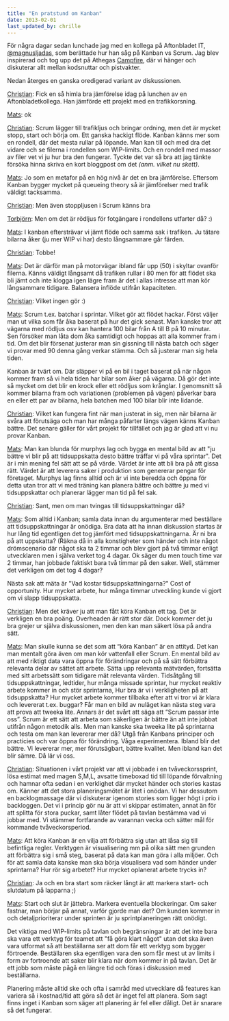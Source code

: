 ```yaml
---
title: "En pratstund om Kanban"
date: 2013-02-01
last_updated_by: chrille
---
```

För några dagar sedan lunchade jag med en kollega på Aftonbladet IT, [@magnusljadas](https://twitter.com/magnusljadas), som berättade hur han såg på Kanban vs Scrum. Jag blev inspirerad och tog upp det på Athegas [Campfire](http://campfirenow.com/), där vi hänger och diskuterar allt mellan kodsnuttar och pistvakter.

Nedan återges en ganska oredigerad variant av diskussionen.

[Christian](/chrille): Fick en så himla bra jämförelse idag på lunchen av en Aftonbladetkollega. Han jämförde ett projekt med en trafikkorsning.

[Mats](/mats): ok

[Christian](/chrille): Scrum lägger till trafikljus och bringar ordning, men det är mycket stopp, start och börja om. Ett ganska hackigt flöde. Kanban känns mer som en rondell, där det mesta rullar på löpande. Man kan till och med dra det vidare och se filerna i rondellen som WIP-limits. Och en rondell med massor av filer vet vi ju hur bra den fungerar. Tyckte det var så bra att jag tänkte försöka hinna skriva en kort bloggpost om det <em>(anm. vilket nu skett)</em>.

[Mats](/mats): Jo som en metafor på en hög nivå är det en bra jämförelse. Eftersom Kanban bygger mycket på queueing theory så är jämförelser med trafik väldigt tacksamma.

[Christian](/chrille): Men även stoppljusen i Scrum känns bra

[Torbjörn](/tobbe): Men om det är rödljus för fotgängare i rondellens utfarter då? :)

[Mats](/mats): I kanban eftersträvar vi jämt flöde och samma sak i trafiken. Ju tätare bilarna åker (ju mer WIP vi har) desto långsammare går färden.

[Christian](/chrille): Tobbe!

[Mats](/mats): Det är därför man på motorvägar ibland får upp (50) i skyltar ovanför filerna. Känns väldigt långsamt då trafiken rullar i 80 men för att flödet ska bli jämt och inte klogga igen lägre fram är det i allas intresse att man kör långsammare tidigare. Balansera inflöde utifrån kapaciteten.

[Christian](/chrille): Vilket ingen gör :)

[Mats](/mats): Scrum t.ex. batchar i sprintar. Vilket gör att flödet hackar. Först väljer man ut vilka som får åka baserat på hur det gick senast. Man kanske tror att vägarna med rödljus osv kan hantera 100 bilar från A till B på 10 minutar. Sen försöker man låta dom åka samtidigt och hoppas att alla kommer fram i tid. Om det blir försenat justerar man sin gissning till nästa batch och säger vi provar med 90 denna gång verkar stämma. Och så justerar man sig hela tiden.
	
Kanban är tvärt om. Där släpper vi på en bil i taget baserat på när någon kommer fram så vi hela tiden har bilar som åker på vägarna. Då gör det inte så mycket om det blir en krock eller ett rödljus som krånglar. I genomsnitt så kommer bilarna fram och variationen (problemen på vägen) påverkar bara en eller ett par av bilarna, hela batchen med 100 bilar blir inte lidande.

[Christian](/chrille): Vilket kan fungera fint när man justerat in sig, men när bilarna är svåra att förutsäga och man har många påfarter längs vägen känns Kanban bättre. Det senare gäller för vårt projekt för tillfället och jag är glad att vi nu provar Kanban.

[Mats](/mats): Man kan blunda för murphys lag och bygga en mental bild av att "ju bättre vi blir på att tidsuppskatta desto bättre träffar vi på våra sprintar". Det är i min mening fel sätt att se på värde. Värdet är inte att bli bra på att gissa rätt. Värdet är att leverera saker i produktion som genererar pengar för företaget. Murphys lag finns alltid och är vi inte beredda och öppna för detta utan tror att vi med träning kan planera bättre och bättre ju med vi tidsuppskattar och planerar lägger man tid på fel sak.

[Christian](/chrille): Sant, men om man tvingas till tidsuppskattningar då?

[Mats](/mats): Som alltid i Kanban; samla data innan du argumenterar med beställare att tidsuppskattningar är onödiga. Bra data att ha innan diskussion startas är hur lång tid egentligen det tog jämfört med tidsuppskattningarna. Är ni bra på att uppskatta? (Räkna då in alla konstigheter som händer och inte något drömscenario där något ska ta 2 timmar och blev gjort på två timmar enligt utvecklaren men i själva verket tog 4 dagar. Ok säger du men touch time var 2 timmar, han jobbade faktiskt bara två timmar på den saker. Well, stämmer det verkligen om det tog 4 dagar?
	
Nästa sak att mäta är "Vad kostar tidsuppskattningarna?" Cost of opportunity. Hur mycket arbete, hur många timmar utveckling kunde vi gjort om vi slapp tidsuppskatta.

[Christian](/chrille): Men det kräver ju att man fått köra Kanban ett tag. Det är verkligen en bra poäng. Overheaden är rätt stor där. Dock kommer det ju bra grejer ur själva diskussionen, men den kan man säkert lösa på andra sätt.

[Mats](/mats): Man skulle kunna se det som att “köra Kanban” är en attityd. Det kan man mentalt göra även om man kör vattenfall eller Scrum. En mental bild av att med riktigt data vara öppna för förändringar och på så sätt förbättra relevanta delar av sättet att arbete. Sätta upp relevanta mätvärden, fortsätta med sitt arbetssätt som tidigare mät relevanta värden. Tidsåtgång till tidsuppskattningar, ledtider, hur många missade sprintar, hur mycket reaktiv arbete kommer in och stör sprintarna, Hur bra är vi i verkligheten på att tidsuppskatta? Hur mycket arbete kommer tillbaka efter att vi tror vi är klara och levererat t.ex. buggar? Får man en bild av nuläget kan nästa steg vara att prova att tweeka lite. Annars är det svårt att säga att “Scrum passar inte oss”. Scrum är ett sätt att arbeta som säkerligen är bättre än att inte jobbat utifrån någon metodik alls. Men man kanske ska tweeka lite på sprintarna och testa om man kan levererar mer då? Utgå från Kanbans principer och practicies och var öppna för förändring. Våga experimentera. Ibland blir det bättre. Vi levererar mer, mer förutsägbart, bättre kvalitet. Men ibland kan det blir sämre. Då lär vi oss.  

[Christian](/chrille): Situationen i vårt projekt var att vi jobbade i en tvåveckorssprint, lösa estimat med magen S,M,L, avsatte timeboxad tid till löpande förvaltning och hamnar ofta sedan i en verklighet där mycket händer och stories kastas om. Känner att det stora planeringsmötet är litet i onödan. Vi har dessutom en backlogmassage där vi diskuterar igenom stories som ligger högt i prio i backloggen. Det vi i princip gör nu är att vi skippar estimaten, annat än för att splitta för stora puckar, samt låter flödet på tavlan bestämma vad vi jobbar med. Vi stämmer fortfarande av varannan vecka och sätter mål för kommande tvåveckorsperiod.

[Mats](/mats): Att köra Kanban är en vilja att förbättra sig utan att låsa sig till befintliga regler. Verktygen är visualisering mm på olika sätt men grunden att förbättra sig i små steg, baserat på data kan man göra i alla miljöer. Och för att samla data kanske man ska börja visualisera vad som händer under sprintarna? Hur rör sig arbetet? Hur mycket oplanerat arbete trycks in? 

[Christian](/chrille): Ja och en bra start som räcker långt är att markera start- och slutdatum på lapparna ;)

[Mats](/mats):  Start och slut är jättebra. Markera eventuella blockeringar. Om saker fastnar, man börjar på annat, varför gjorde man det? Om kunden kommer in och detaljprioriterar under sprinten är ju sprintplaneringen rätt onödigt. 

Det viktiga med WIP-limits på tavlan och begränsningar är att det inte bara ska vara ett verktyg för teamet att "få göra klart något" utan det ska även vara utformat så att beställarna ser att dom får ett verktyg som bygger förtroende. Beställaren ska egentligen vara den som får mest ut av limits i form av fortroende att saker blir klara när dom kommer in på tavlan. Det är ett jobb som måste pågå en längre tid och föras i diskussion med beställarna.
	
Planering måste alltid ske och ofta i samråd med utvecklare då features kan variera så i kostnad/tid att göra så det är inget fel att planera. Som sagt finns inget i Kanban som säger att planering är fel eller dåligt. Det är snarare så det fungerar.

